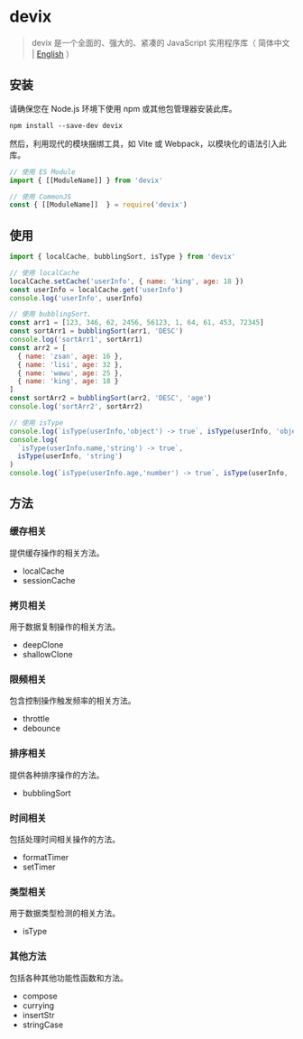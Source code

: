 # devix

> devix 是一个全面的、强大的、紧凑的 JavaScript 实用程序库（ 简体中文 | [English](README.md) ）

## 安装

请确保您在 Node.js 环境下使用 npm 或其他包管理器安装此库。

```shell
npm install --save-dev devix
```

然后，利用现代的模块捆绑工具，如 Vite 或 Webpack，以模块化的语法引入此库。

```javascript
// 使用 ES Module
import { [[ModuleName]] } from 'devix'

// 使用 CommonJS
const { [[ModuleName]]  } = require('devix')
```

## 使用

```javascript
import { localCache, bubblingSort, isType } from 'devix'

// 使用 localCache
localCache.setCache('userInfo', { name: 'king', age: 18 })
const userInfo = localCache.get('userInfo')
console.log('userInfo', userInfo)

// 使用 bubblingSort、
const arr1 = [123, 346, 62, 2456, 56123, 1, 64, 61, 453, 72345]
const sortArr1 = bubblingSort(arr1, 'DESC')
console.log('sortArr1', sortArr1)
const arr2 = [
  { name: 'zsan', age: 16 },
  { name: 'lisi', age: 32 },
  { name: 'wawu', age: 25 },
  { name: 'king', age: 18 }
]
const sortArr2 = bubblingSort(arr2, 'DESC', 'age')
console.log('sortArr2', sortArr2)

// 使用 isType
console.log(`isType(userInfo,'object') -> true`, isType(userInfo, 'object'))
console.log(
  `isType(userInfo.name,'string') -> true`,
  isType(userInfo, 'string')
)
console.log(`isType(userInfo.age,'number') -> true`, isType(userInfo, 'number'))
```

## 方法

### 缓存相关

提供缓存操作的相关方法。

- localCache
- sessionCache

### 拷贝相关

用于数据复制操作的相关方法。

- deepClone
- shallowClone

### 限频相关

包含控制操作触发频率的相关方法。

- throttle
- debounce

### 排序相关

提供各种排序操作的方法。

- bubblingSort

### 时间相关

包括处理时间相关操作的方法。

- formatTimer
- setTimer

### 类型相关

用于数据类型检测的相关方法。

- isType

### 其他方法

包括各种其他功能性函数和方法。

- compose
- currying
- insertStr
- stringCase
